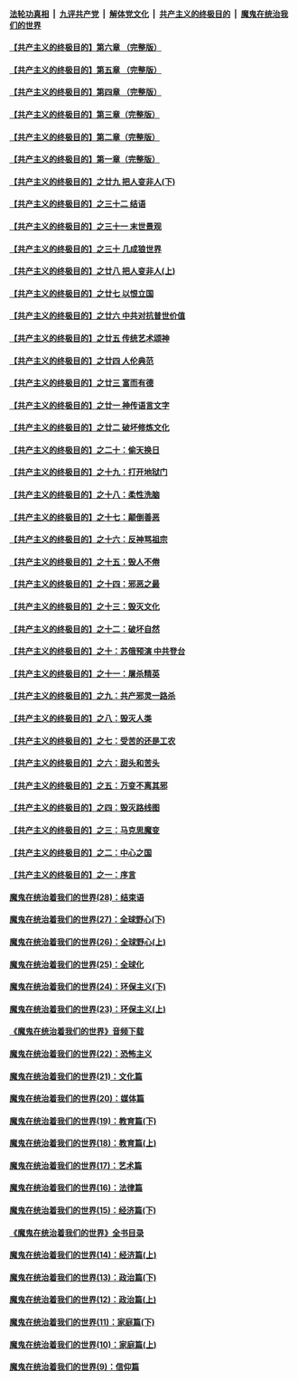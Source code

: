 ####  [法轮功真相](../../../../basic/blob/master/README.md?t=07050302) &nbsp;|&nbsp; [九评共产党](../../../../9ping.md/blob/master/README.md?t=07050302) &nbsp;|&nbsp; [解体党文化](../../../../jtdwh.md/blob/master/README.md?t=07050302)  &nbsp;|&nbsp; [共产主义的终极目的](../../../../gczydzjmd.md/blob/master/README.md?t=07050302) &nbsp;|&nbsp; [魔鬼在统治我们的世界](../../../../mgztzwmdsj.md/blob/master/README.md?t=07050302) 

#### [【共产主义的终极目的】第六章 （完整版）](../pages/nsc422/n11428913.md?t=07050302) 

#### [【共产主义的终极目的】第五章 （完整版）](../pages/nsc422/n11428912.md?t=07050302) 

#### [【共产主义的终极目的】第四章 （完整版）](../pages/nsc422/n11428907.md?t=07050302) 

#### [【共产主义的终极目的】第三章（完整版）](../pages/nsc422/n11428848.md?t=07050302) 

#### [【共产主义的终极目的】第二章（完整版）](../pages/nsc422/n11428831.md?t=07050302) 

#### [【共产主义的终极目的】第一章（完整版）](../pages/nsc422/n11417651.md?t=07050302) 

#### [【共产主义的终极目的】之廿九 把人变非人(下)](../pages/nsc422/n11344140.md?t=07050302) 

#### [【共产主义的终极目的】之三十二 结语](../pages/nsc422/n11360535.md?t=07050302) 

#### [【共产主义的终极目的】之三十一 末世景观](../pages/nsc422/n11351129.md?t=07050302) 

#### [【共产主义的终极目的】之三十 几成狼世界](../pages/nsc422/n11348280.md?t=07050302) 

#### [【共产主义的终极目的】之廿八 把人变非人(上)](../pages/nsc422/n11340492.md?t=07050302) 

#### [【共产主义的终极目的】之廿七 以恨立国](../pages/nsc422/n11336944.md?t=07050302) 

#### [【共产主义的终极目的】之廿六 中共对抗普世价值](../pages/nsc422/n11324785.md?t=07050302) 

#### [【共产主义的终极目的】之廿五 传统艺术颂神](../pages/nsc422/n11296396.md?t=07050302) 

#### [【共产主义的终极目的】之廿四 人伦典范](../pages/nsc422/n11296397.md?t=07050302) 

#### [【共产主义的终极目的】之廿三 富而有德](../pages/nsc422/n11283598.md?t=07050302) 

#### [【共产主义的终极目的】之廿一 神传语言文字](../pages/nsc422/n11263265.md?t=07050302) 

#### [【共产主义的终极目的】之廿二 破坏修炼文化](../pages/nsc422/n11245728.md?t=07050302) 

#### [【共产主义的终极目的】之二十：偷天换日](../pages/nsc422/n11238846.md?t=07050302) 

#### [【共产主义的终极目的】之十九：打开地狱门](../pages/nsc422/n11206376.md?t=07050302) 

#### [【共产主义的终极目的】之十八：柔性洗脑](../pages/nsc422/n11199994.md?t=07050302) 

#### [【共产主义的终极目的】之十七：颠倒善恶](../pages/nsc422/n11179782.md?t=07050302) 

#### [【共产主义的终极目的】之十六：反神骂祖宗](../pages/nsc422/n11166798.md?t=07050302) 

#### [【共产主义的终极目的】之十五：毁人不倦](../pages/nsc422/n11166792.md?t=07050302) 

#### [【共产主义的终极目的】之十四：邪恶之最](../pages/nsc422/n11150249.md?t=07050302) 

#### [【共产主义的终极目的】之十三：毁灭文化](../pages/nsc422/n11135227.md?t=07050302) 

#### [【共产主义的终极目的】之十二：破坏自然](../pages/nsc422/n11135214.md?t=07050302) 

#### [【共产主义的终极目的】之十：苏俄预演 中共登台](../pages/nsc422/n11118424.md?t=07050302) 

#### [【共产主义的终极目的】之十一：屠杀精英](../pages/nsc422/n11118442.md?t=07050302) 

#### [【共产主义的终极目的】之九：共产邪灵一路杀](../pages/nsc422/n11114139.md?t=07050302) 

#### [【共产主义的终极目的】之八：毁灭人类](../pages/nsc422/n11108503.md?t=07050302) 

#### [【共产主义的终极目的】之七：受苦的还是工农](../pages/nsc422/n11101809.md?t=07050302) 

#### [【共产主义的终极目的】之六：甜头和苦头](../pages/nsc422/n11096971.md?t=07050302) 

#### [【共产主义的终极目的】之五：万变不离其邪](../pages/nsc422/n11091285.md?t=07050302) 

#### [【共产主义的终极目的】之四：毁灭路线图](../pages/nsc422/n11086284.md?t=07050302) 

#### [【共产主义的终极目的】之三：马克思魔变](../pages/nsc422/n11061941.md?t=07050302) 

#### [【共产主义的终极目的】之二：中心之国](../pages/nsc422/n11047728.md?t=07050302) 

#### [【共产主义的终极目的】之一：序言](../pages/nsc422/n11086077.md?t=07050302) 

#### [魔鬼在统治着我们的世界(28)：结束语](../pages/nsc422/n10936246.md?t=07050302) 

#### [魔鬼在统治着我们的世界(27)：全球野心(下)](../pages/nsc422/n10928319.md?t=07050302) 

#### [魔鬼在统治着我们的世界(26)：全球野心(上)](../pages/nsc422/n10900318.md?t=07050302) 

#### [魔鬼在统治着我们的世界(25)：全球化](../pages/nsc422/n10788205.md?t=07050302) 

#### [魔鬼在统治着我们的世界(24)：环保主义(下)](../pages/nsc422/n10695307.md?t=07050302) 

#### [魔鬼在统治着我们的世界(23)：环保主义(上)](../pages/nsc422/n10688613.md?t=07050302) 

#### [《魔鬼在统治着我们的世界》音频下载](../pages/nsc422/n10635553.md?t=07050302) 

#### [魔鬼在统治着我们的世界(22)：恐怖主义](../pages/nsc422/n10614727.md?t=07050302) 

#### [魔鬼在统治着我们的世界(21)：文化篇](../pages/nsc422/n10597706.md?t=07050302) 

#### [魔鬼在统治着我们的世界(20)：媒体篇](../pages/nsc422/n10586579.md?t=07050302) 

#### [魔鬼在统治着我们的世界(19)：教育篇(下)](../pages/nsc422/n10564808.md?t=07050302) 

#### [魔鬼在统治着我们的世界(18)：教育篇(上)](../pages/nsc422/n10526970.md?t=07050302) 

#### [魔鬼在统治着我们的世界(17)：艺术篇](../pages/nsc422/n10499093.md?t=07050302) 

#### [魔鬼在统治着我们的世界(16)：法律篇](../pages/nsc422/n10485969.md?t=07050302) 

#### [魔鬼在统治着我们的世界(15)：经济篇(下)](../pages/nsc422/n10469975.md?t=07050302) 

#### [《魔鬼在统治着我们的世界》全书目录](../pages/nsc422/n10464261.md?t=07050302) 

#### [魔鬼在统治着我们的世界(14)：经济篇(上)](../pages/nsc422/n10457370.md?t=07050302) 

#### [魔鬼在统治着我们的世界(13)：政治篇(下)](../pages/nsc422/n10448270.md?t=07050302) 

#### [魔鬼在统治着我们的世界(12)：政治篇(上)](../pages/nsc422/n10444576.md?t=07050302) 

#### [魔鬼在统治着我们的世界(11)：家庭篇(下)](../pages/nsc422/n10440961.md?t=07050302) 

#### [魔鬼在统治着我们的世界(10)：家庭篇(上)](../pages/nsc422/n10435448.md?t=07050302) 

#### [魔鬼在统治着我们的世界(9)：信仰篇](../pages/nsc422/n10432159.md?t=07050302) 


